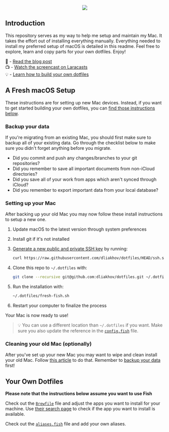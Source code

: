<p align="center"><img src="art/banner-2x.png"></p>

## Introduction

This repository serves as my way to help me setup and maintain my Mac. It takes the effort out of installing everything manually. Everything needed to install my preferred setup of macOS is detailed in this readme. Feel free to explore, learn and copy parts for your own dotfiles. Enjoy!

📖 - [Read the blog post](https://driesvints.com/blog/getting-started-with-dotfiles)  
📺 - [Watch the screencast on Laracasts](https://laracasts.com/series/guest-spotlight/episodes/1)  
💡 - [Learn how to build your own dotfiles](https://github.com/driesvints/dotfiles#your-own-dotfiles)

## A Fresh macOS Setup

These instructions are for setting up new Mac devices. Instead, if you want to get started building your own dotfiles, you can [find those instructions below](#your-own-dotfiles).

### Backup your data

If you're migrating from an existing Mac, you should first make sure to backup all of your existing data. Go through the checklist below to make sure you didn't forget anything before you migrate.

- Did you commit and push any changes/branches to your git repositories?
- Did you remember to save all important documents from non-iCloud directories?
- Did you save all of your work from apps which aren't synced through iCloud?
- Did you remember to export important data from your local database?

### Setting up your Mac

After backing up your old Mac you may now follow these install instructions to setup a new one.

1. Update macOS to the latest version through system preferences
1. Install git if it's not installed
1. [Generate a new public and private SSH key](https://docs.github.com/en/github/authenticating-to-github/generating-a-new-ssh-key-and-adding-it-to-the-ssh-agent) by running:

   ```zsh
   curl https://raw.githubusercontent.com/dliakhov/dotfiles/HEAD/ssh.sh | sh -s "<your-email-address>"
   ```

1. Clone this repo to `~/.dotfiles` with:

    ```zsh
    git clone --recursive git@github.com:dliakhov/dotfiles.git ~/.dotfiles
    ```

1. Run the installation with:

    ```zsh
    ~/.dotfiles/fresh-fish.sh
    ```

1. Restart your computer to finalize the process

Your Mac is now ready to use!

> 💡 You can use a different location than `~/.dotfiles` if you want. Make sure you also update the reference in the [`config.fish`](fish/config.fish) file.

### Cleaning your old Mac (optionally)

After you've set up your new Mac you may want to wipe and clean install your old Mac. Follow [this article](https://support.apple.com/guide/mac-help/erase-and-reinstall-macos-mh27903/mac) to do that. Remember to [backup your data](#backup-your-data) first!

## Your Own Dotfiles

**Please note that the instructions below assume you want to use Fish**

Check out the [`Brewfile`](./Brewfile) file and adjust the apps you want to install for your machine. Use [their search page](https://caskroom.github.io/search) to check if the app you want to install is available.

Check out the [`aliases.fish`](fish/aliases.fish) file and add your own aliases.

